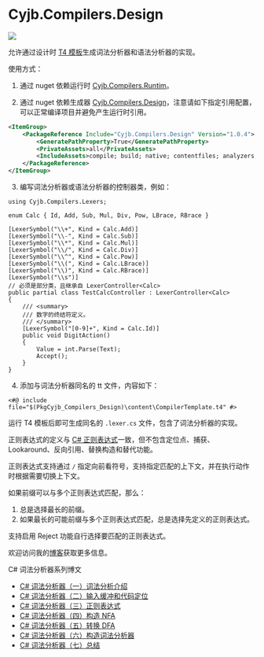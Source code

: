 Cyjb.Compilers.Design
====

[![](https://img.shields.io/nuget/v/Cyjb.Compilers.Design.svg)](https://www.nuget.org/packages/Cyjb.Compilers.Design)

允许通过设计时 [T4 模板](https://docs.microsoft.com/zh-cn/visualstudio/modeling/code-generation-and-t4-text-templates?view=vs-2022)生成词法分析器和语法分析器的实现。

使用方式：

1. 通过 nuget 依赖运行时 [Cyjb.Compilers.Runtim](https://www.nuget.org/packages/Cyjb.Compilers.Runtime)。

2. 通过 nuget 依赖生成器 [Cyjb.Compilers.Design](https://www.nuget.org/packages/Cyjb.Compilers.Design)，注意请如下指定引用配置，可以正常编译项目并避免产生运行时引用。

```xml
<ItemGroup>
	<PackageReference Include="Cyjb.Compilers.Design" Version="1.0.4">
		<GeneratePathProperty>True</GeneratePathProperty>
		<PrivateAssets>all</PrivateAssets>
		<IncludeAssets>compile; build; native; contentfiles; analyzers; buildtransitive</IncludeAssets>
	</PackageReference>
</ItemGroup>
```

3. 编写词法分析器或语法分析器的控制器类，例如：

```CSharp
using Cyjb.Compilers.Lexers;

enum Calc { Id, Add, Sub, Mul, Div, Pow, LBrace, RBrace }

[LexerSymbol("\\+", Kind = Calc.Add)]
[LexerSymbol("\\-", Kind = Calc.Sub)]
[LexerSymbol("\\*", Kind = Calc.Mul)]
[LexerSymbol("\\/", Kind = Calc.Div)]
[LexerSymbol("\\^", Kind = Calc.Pow)]
[LexerSymbol("\\(", Kind = Calc.LBrace)]
[LexerSymbol("\\)", Kind = Calc.RBrace)]
[LexerSymbol("\\s")]
// 必须是部分类，且继承自 LexerController<Calc>
public partial class TestCalcController : LexerController<Calc>
{
	/// <summary>
	/// 数字的终结符定义。
	/// </summary>
	[LexerSymbol("[0-9]+", Kind = Calc.Id)]
	public void DigitAction()
	{
		Value = int.Parse(Text);
		Accept();
	}
}
```

4. 添加与词法分析器同名的 tt 文件，内容如下：

```t4
<#@ include file="$(PkgCyjb_Compilers_Design)\content\CompilerTemplate.t4" #>
```

运行 T4 模板后即可生成同名的 `.lexer.cs` 文件，包含了词法分析器的实现。

正则表达式的定义与 [C# 正则表达式](https://docs.microsoft.com/zh-cn/dotnet/standard/base-types/regular-expression-language-quick-reference)一致，但不包含定位点、捕获、Lookaround、反向引用、替换构造和替代功能。

正则表达式支持通过 `/` 指定向前看符号，支持指定匹配的上下文，并在执行动作时根据需要切换上下文。

如果前缀可以与多个正则表达式匹配，那么：

1. 总是选择最长的前缀。
2. 如果最长的可能前缀与多个正则表达式匹配，总是选择先定义的正则表达式。

支持启用 Reject 功能自行选择要匹配的正则表达式。

欢迎访问我的[博客](http://www.cnblogs.com/cyjb/)获取更多信息。

C# 词法分析器系列博文

 - [C# 词法分析器（一）词法分析介绍](http://www.cnblogs.com/cyjb/archive/p/LexerIntroduce.html)
 - [C# 词法分析器（二）输入缓冲和代码定位](http://www.cnblogs.com/cyjb/archive/p/LexerInputBuffer.html)
 - [C# 词法分析器（三）正则表达式](http://www.cnblogs.com/cyjb/archive/p/LexerRegex.html)
 - [C# 词法分析器（四）构造 NFA](http://www.cnblogs.com/cyjb/archive/p/LexerNfa.html)
 - [C# 词法分析器（五）转换 DFA](http://www.cnblogs.com/cyjb/archive/p/LexerDfa.html)
 - [C# 词法分析器（六）构造词法分析器](http://www.cnblogs.com/cyjb/archive/p/LexerLexer.html)
 - [C# 词法分析器（七）总结](http://www.cnblogs.com/cyjb/p/LexerSummary.html)
